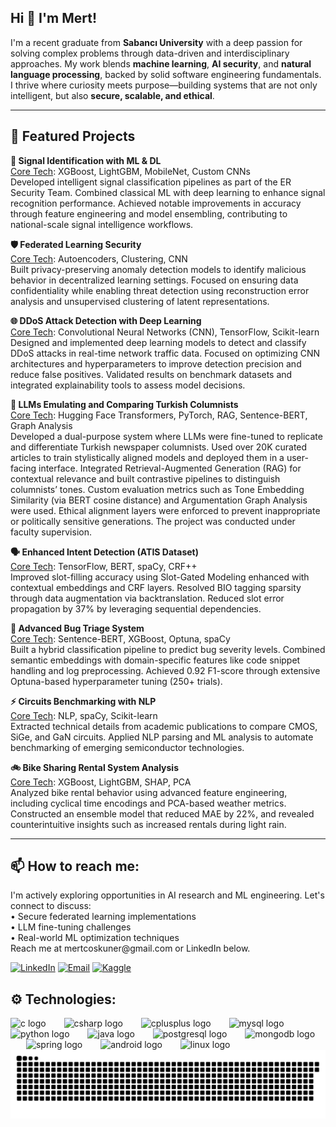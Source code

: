 <h2 align="left">Hi 👋 I'm Mert!</h2>

<p align="left">
I'm a recent graduate from <strong>Sabancı University</strong> with a deep passion for solving complex problems through data-driven and interdisciplinary approaches. My work blends <strong>machine learning</strong>, <strong>AI security</strong>, and <strong>natural language processing</strong>, backed by solid software engineering fundamentals. I thrive where curiosity meets purpose—building systems that are not only intelligent, but also <strong>secure, scalable, and ethical</strong>.
</p>

---

<h2 align="left">🚀 Featured Projects</h2>

<p align="left"><b>🧠 Signal Identification with ML & DL</b><br>
<u>Core Tech</u>: XGBoost, LightGBM, MobileNet, Custom CNNs<br>
Developed intelligent signal classification pipelines as part of the ER Security Team. Combined classical ML with deep learning to enhance signal recognition performance. Achieved notable improvements in accuracy through feature engineering and model ensembling, contributing to national-scale signal intelligence workflows.
</p>

<p align="left"><b>🛡️ Federated Learning Security</b><br>
<u>Core Tech</u>: Autoencoders, Clustering, CNN<br>
Built privacy-preserving anomaly detection models to identify malicious behavior in decentralized learning settings. Focused on ensuring data confidentiality while enabling threat detection using reconstruction error analysis and unsupervised clustering of latent representations.
</p>

<p align="left"><b>🌐 DDoS Attack Detection with Deep Learning</b><br>
<u>Core Tech</u>: Convolutional Neural Networks (CNN), TensorFlow, Scikit-learn<br>
Designed and implemented deep learning models to detect and classify DDoS attacks in real-time network traffic data. Focused on optimizing CNN architectures and hyperparameters to improve detection precision and reduce false positives. Validated results on benchmark datasets and integrated explainability tools to assess model decisions.
</p>

<p align="left"><b>🧾 LLMs Emulating and Comparing Turkish Columnists</b><br>
<u>Core Tech</u>: Hugging Face Transformers, PyTorch, RAG, Sentence-BERT, Graph Analysis<br>
Developed a dual-purpose system where LLMs were fine-tuned to replicate and differentiate Turkish newspaper columnists. Used over 20K curated articles to train stylistically aligned models and deployed them in a user-facing interface. Integrated Retrieval-Augmented Generation (RAG) for contextual relevance and built contrastive pipelines to distinguish columnists’ tones. Custom evaluation metrics such as Tone Embedding Similarity (via BERT cosine distance) and Argumentation Graph Analysis were used. Ethical alignment layers were enforced to prevent inappropriate or politically sensitive generations. The project was conducted under faculty supervision.
</p>

<p align="left"><b>🗣️ Enhanced Intent Detection (ATIS Dataset)</b><br>
<u>Core Tech</u>: TensorFlow, BERT, spaCy, CRF++<br>
Improved slot-filling accuracy using Slot-Gated Modeling enhanced with contextual embeddings and CRF layers. Resolved BIO tagging sparsity through data augmentation via backtranslation. Reduced slot error propagation by 37% by leveraging sequential dependencies.
</p>

<p align="left"><b>🐞 Advanced Bug Triage System</b><br>
<u>Core Tech</u>: Sentence-BERT, XGBoost, Optuna, spaCy<br>
Built a hybrid classification pipeline to predict bug severity levels. Combined semantic embeddings with domain-specific features like code snippet handling and log preprocessing. Achieved 0.92 F1-score through extensive Optuna-based hyperparameter tuning (250+ trials).
</p>

<p align="left"><b>⚡ Circuits Benchmarking with NLP</b><br>
<u>Core Tech</u>: NLP, spaCy, Scikit-learn<br>
Extracted technical details from academic publications to compare CMOS, SiGe, and GaN circuits. Applied NLP parsing and ML analysis to automate benchmarking of emerging semiconductor technologies.
</p>

<p align="left"><b>🚲 Bike Sharing Rental System Analysis</b><br>
<u>Core Tech</u>: XGBoost, LightGBM, SHAP, PCA<br>
Analyzed bike rental behavior using advanced feature engineering, including cyclical time encodings and PCA-based weather metrics. Constructed an ensemble model that reduced MAE by 22%, and revealed counterintuitive insights such as increased rentals during light rain.
</p>

---
<h2 align="left">📫 How to reach me:</h2>

<p align="left">I'm actively exploring opportunities in AI research and ML engineering. Let's connect to discuss:<br>
• Secure federated learning implementations<br>
• LLM fine-tuning challenges<br>
• Real-world ML optimization techniques<br>
Reach me at mertcoskuner@gmail.com or LinkedIn below.</p>

[![LinkedIn](https://img.shields.io/badge/LinkedIn-0A66C2?style=flat&logo=linkedin&logoColor=white)](https://linkedin.com/in/yourprofile)
[![Email](https://img.shields.io/badge/Email-D14836?style=flat&logo=gmail&logoColor=white)](mailto:mertcoskuner@gmail.com)
[![Kaggle](https://img.shields.io/badge/Kaggle-20BEFF?style=flat&logo=kaggle&logoColor=white)](https://kaggle.com/yourprofile)

<h2 align="left">⚙️ Technologies:</h2>


<div align="left">
  <img src="https://cdn.jsdelivr.net/gh/devicons/devicon/icons/c/c-original.svg" height="45" alt="c logo"  />
  <img width="21" />
  <img src="https://cdn.jsdelivr.net/gh/devicons/devicon/icons/csharp/csharp-original.svg" height="45" alt="csharp logo"  />
  <img width="21" />
  <img src="https://cdn.jsdelivr.net/gh/devicons/devicon/icons/cplusplus/cplusplus-original.svg" height="45" alt="cplusplus logo"  />
  <img width="21" />
  <img src="https://cdn.jsdelivr.net/gh/devicons/devicon/icons/mysql/mysql-original.svg" height="45" alt="mysql logo"  />
  <img width="21" />
  <img src="https://cdn.jsdelivr.net/gh/devicons/devicon/icons/python/python-original.svg" height="45" alt="python logo"  />
  <img width="21" />
  <img src="https://cdn.jsdelivr.net/gh/devicons/devicon/icons/java/java-original.svg" height="45" alt="java logo"  />
  <img width="21" />
  <img src="https://cdn.jsdelivr.net/gh/devicons/devicon/icons/postgresql/postgresql-original.svg" height="45" alt="postgresql logo"  />
  <img width="21" />
  <img src="https://cdn.jsdelivr.net/gh/devicons/devicon/icons/mongodb/mongodb-original.svg" height="45" alt="mongodb logo"  />
  <img width="21" />
  <img src="https://cdn.jsdelivr.net/gh/devicons/devicon/icons/spring/spring-original.svg" height="45" alt="spring logo"  />
  <img width="21" />
  <img src="https://cdn.jsdelivr.net/gh/devicons/devicon/icons/android/android-original.svg" height="45" alt="android logo"  />
  <img width="21" />
  <img src="https://cdn.jsdelivr.net/gh/devicons/devicon/icons/linux/linux-original.svg" height="45" alt="linux logo"  />
</div>



<img src="https://raw.githubusercontent.com/mertcoskuner/mertcoskuner/output/snake.svg" alt="Snake animation" />



